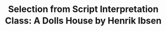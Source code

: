---
layout: manifest
title: "Selection from Script Interpretation Class: A Doll\x92s House by Henrik Ibsen"
manifest_name: selection-from-script-interpretation-class-a-doll-s-house-by-henrik-ibsen

---